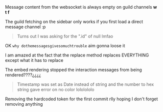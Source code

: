 Message content from the websocket is always empty on guild channels **w t f**

The guild fetching on the sidebar only works if you first load a direct message channel :p
> Turns out I was asking for the ".id" of null lmfao

OK `why dothemessagesgivesomuchtrouble` aim gonna loose it

I am amazed at the fact that the replace method replaces EVERYTHING except what it has to replace

The embed rendering stopped the interaction messages from being rendered????¿¿¿¿
> Timestamp was set as Date instead of string and the number to hex string gave error on no color lololololo

Removing the hardcoded token for the first commit rlly hoping I don't forget removing anything 